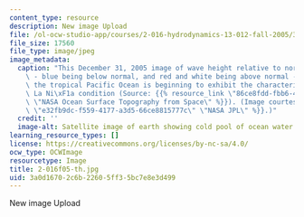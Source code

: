 ```yaml
---
content_type: resource
description: New image Upload
file: /ol-ocw-studio-app/courses/2-016-hydrodynamics-13-012-fall-2005/3a0d16702c6b22605ff35bc7e8e3d499_2-016f05-th.jpg
file_size: 17560
file_type: image/jpeg
image_metadata:
  caption: "This December 31, 2005 image of wave height relative to normal levels\
    \ - blue being below normal, and red and white being above normal - suggests that\
    \ the tropical Pacific Ocean is beginning to exhibit the characteristics of a\
    \ La Ni\xF1a condition (Source: {{% resource_link \"86ce8fdd-fbb6-432a-b1cc-91738dd41155\"\
    \ \"NASA Ocean Surface Topography from Space\" %}}). (Image courtesy of {{% resource_link\
    \ \"e32fb9dc-f559-4177-a3d5-66ce8815777c\" \"NASA JPL\" %}}.)"
  credit: ''
  image-alt: Satellite image of earth showing cold pool of ocean water.
learning_resource_types: []
license: https://creativecommons.org/licenses/by-nc-sa/4.0/
ocw_type: OCWImage
resourcetype: Image
title: 2-016f05-th.jpg
uid: 3a0d1670-2c6b-2260-5ff3-5bc7e8e3d499
---
```

New image Upload